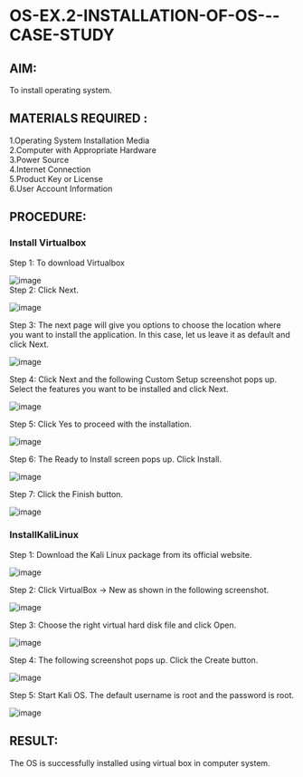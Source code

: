# OS-EX.2-INSTALLATION-OF-OS---CASE-STUDY
## AIM:
To install operating system.
## MATERIALS REQUIRED :
1.Operating System Installation Media
<br>
2.Computer with Appropriate Hardware
<br>
3.Power Source
<br>
4.Internet Connection
<br>
5.Product Key or License
<br>
6.User Account Information
<br>
## PROCEDURE:
### Install Virtualbox
Step 1: To download Virtualbox

![image](https://github.com/kavinesh8476/OS-EX.2-INSTALLATION-OF-OS---CASE-STUDY/assets/118466561/997b50a7-cd32-44b1-b230-83e440f15e30)
<br>
Step 2: Click Next.

![image](https://github.com/kavinesh8476/OS-EX.2-INSTALLATION-OF-OS---CASE-STUDY/assets/118466561/473feeb2-fbb7-4d0a-9590-31b59003ab53)
<br>

Step 3: The next page will give you options to choose the location where you want to
install the application. In this case, let us leave it as default and click Next.

![image](https://github.com/kavinesh8476/OS-EX.2-INSTALLATION-OF-OS---CASE-STUDY/assets/118466561/ab9fe2b4-a0a7-4977-91ec-f3313e2a8f13)
<br>

Step 4: Click Next and the following Custom Setup screenshot pops up. Select the
features you want to be installed and click Next.

![image](https://github.com/kavinesh8476/OS-EX.2-INSTALLATION-OF-OS---CASE-STUDY/assets/118466561/0b8c63d7-980c-4540-9881-f62516bf3df6)
<br>

Step 5: Click Yes to proceed with the installation.

![image](https://github.com/kavinesh8476/OS-EX.2-INSTALLATION-OF-OS---CASE-STUDY/assets/118466561/06797eb2-e85a-46e4-9049-5ddf9a83ac03)
<br>

Step 6: The Ready to Install screen pops up. Click Install.

![image](https://github.com/kavinesh8476/OS-EX.2-INSTALLATION-OF-OS---CASE-STUDY/assets/118466561/f29139f4-22a6-45ca-8701-193ad3e4d0ea)
<br>

Step 7: Click the Finish button.

![image](https://github.com/kavinesh8476/OS-EX.2-INSTALLATION-OF-OS---CASE-STUDY/assets/118466561/9e763741-92c3-461c-9c79-341848c44f86)
<br>

### InstallKaliLinux
Step 1: Download the Kali Linux package from its official website.

![image](https://github.com/kavinesh8476/OS-EX.2-INSTALLATION-OF-OS---CASE-STUDY/assets/118466561/93b843a9-1b5a-4674-aca8-07164a9bb046)
<br>

Step 2: Click VirtualBox -> New as shown in the following screenshot.


![image](https://github.com/kavinesh8476/OS-EX.2-INSTALLATION-OF-OS---CASE-STUDY/assets/118466561/c0f0d67d-06ec-49db-a6e1-1258eb175cdb)
<br>

Step 3: Choose the right virtual hard disk file and click Open.

![image](https://github.com/kavinesh8476/OS-EX.2-INSTALLATION-OF-OS---CASE-STUDY/assets/118466561/7f000ba8-1069-4cf5-979c-07023642540b)
<br>

Step 4: The following screenshot pops up. Click the Create button.

![image](https://github.com/kavinesh8476/OS-EX.2-INSTALLATION-OF-OS---CASE-STUDY/assets/118466561/f9e2229e-3802-40df-9e52-13b60ba68596)
<br>

Step 5: Start Kali OS. The default username is root and the password is root.

![image](https://github.com/kavinesh8476/OS-EX.2-INSTALLATION-OF-OS---CASE-STUDY/assets/118466561/4b7bd8ca-6464-4e90-9d41-89c56e63fd48)

## RESULT:
The OS is successfully installed using virtual box in computer system.
